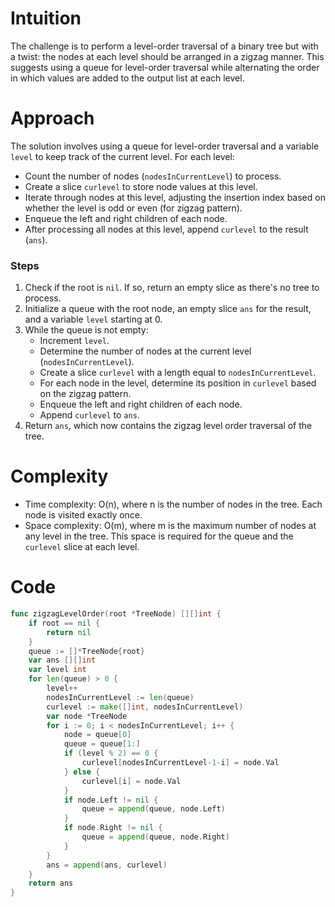 # Intuition
The challenge is to perform a level-order traversal of a binary tree but with a twist: the nodes at each level should be arranged in a zigzag manner. This suggests using a queue for level-order traversal while alternating the order in which values are added to the output list at each level.

# Approach
The solution involves using a queue for level-order traversal and a variable `level` to keep track of the current level. For each level:
- Count the number of nodes (`nodesInCurrentLevel`) to process.
- Create a slice `curlevel` to store node values at this level.
- Iterate through nodes at this level, adjusting the insertion index based on whether the level is odd or even (for zigzag pattern).
- Enqueue the left and right children of each node.
- After processing all nodes at this level, append `curlevel` to the result (`ans`).

### Steps
1. Check if the root is `nil`. If so, return an empty slice as there's no tree to process.
2. Initialize a queue with the root node, an empty slice `ans` for the result, and a variable `level` starting at 0.
3. While the queue is not empty:
    - Increment `level`.
    - Determine the number of nodes at the current level (`nodesInCurrentLevel`).
    - Create a slice `curlevel` with a length equal to `nodesInCurrentLevel`.
    - For each node in the level, determine its position in `curlevel` based on the zigzag pattern.
    - Enqueue the left and right children of each node.
    - Append `curlevel` to `ans`.
4. Return `ans`, which now contains the zigzag level order traversal of the tree.

# Complexity
- Time complexity: O(n), where n is the number of nodes in the tree. Each node is visited exactly once.
- Space complexity: O(m), where m is the maximum number of nodes at any level in the tree. This space is required for the queue and the `curlevel` slice at each level.

# Code
```go
func zigzagLevelOrder(root *TreeNode) [][]int {
    if root == nil {
        return nil
    }
    queue := []*TreeNode{root}
    var ans [][]int
    var level int
    for len(queue) > 0 {
        level++
        nodesInCurrentLevel := len(queue)
        curlevel := make([]int, nodesInCurrentLevel)
        var node *TreeNode
        for i := 0; i < nodesInCurrentLevel; i++ {
            node = queue[0]
            queue = queue[1:]
            if (level % 2) == 0 {
                curlevel[nodesInCurrentLevel-1-i] = node.Val
            } else {
                curlevel[i] = node.Val
            }
            if node.Left != nil {
                queue = append(queue, node.Left)
            }
            if node.Right != nil {
                queue = append(queue, node.Right)
            }
        }
        ans = append(ans, curlevel)
    }
    return ans
}
